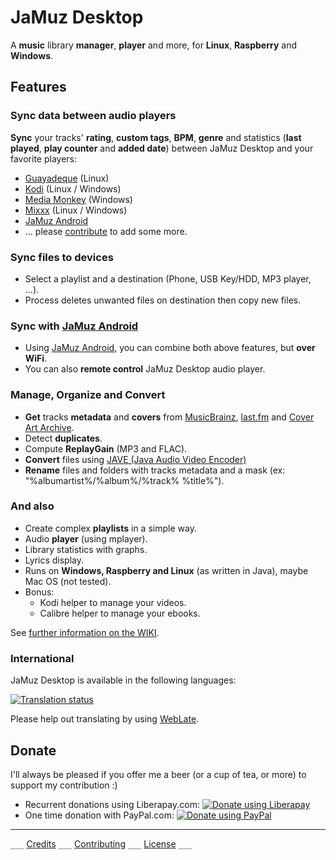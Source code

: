 # JaMuz Desktop

A **music** library **manager**, **player** and more, for **Linux**, **Raspberry** and **Windows**.

## Features

### Sync data between audio players

**Sync** your tracks' **rating**, **custom tags**, **BPM**, **genre** and statistics (**last played**, **play counter** and **added date**) between JaMuz Desktop and your favorite players:

* [Guayadeque](https://doc.ubuntu-fr.org/guayadeque) (Linux)
* [Kodi](https://kodi.tv/) (Linux / Windows)
* [Media Monkey](https://www.mediamonkey.com/) (Windows)
* [Mixxx](https://mixxx.org/) (Linux / Windows)
* [JaMuz Android](https://github.com/phramusca/JaMuz-Remote)
* ... please [contribute](CONTRIBUTING.md) to add some more.

### Sync files to devices

* Select a playlist and a destination (Phone, USB Key/HDD, MP3 player, ...).
* Process deletes unwanted files on destination then copy new files.

### Sync with [JaMuz Android](https://github.com/phramusca/JaMuz-Remote)

* Using [JaMuz Android](https://github.com/phramusca/JaMuz-Remote), you can combine both above features, but **over WiFi**.
* You can also **remote control** JaMuz Desktop audio player.

### Manage, Organize and Convert

* **Get** tracks **metadata** and **covers** from [MusicBrainz](https://musicbrainz.org/), [last.fm](https://www.last.fm/) and [Cover Art Archive](https://coverartarchive.org/).
* Detect **duplicates**.
* Compute **ReplayGain** (MP3 and FLAC).
* **Convert** files using [JAVE (Java Audio Video Encoder)](http://www.sauronsoftware.it/projects/jave/)
* **Rename** files and folders with tracks metadata and a mask (ex: "%albumartist%/%album%/%track% %title%").

### And also

* Create complex **playlists** in a simple way.
* Audio **player** (using mplayer).
* Library statistics with graphs.
* Lyrics display.
* Runs on **Windows, Raspberry and Linux** (as written in Java), maybe Mac OS (not tested).
* Bonus:
  * Kodi helper to manage your videos.
  * Calibre helper to manage your ebooks.
  
See [further information on the WIKI](https://github.com/phramusca/JaMuz/wiki).

### International

JaMuz Desktop is available in the following languages:

<a href="https://hosted.weblate.org/engage/jamuz/?utm_source=widget">
<img src="https://hosted.weblate.org/widgets/jamuz/-/translations/multi-auto.svg" alt="Translation status" />
</a>

Please help out translating by using [WebLate](https://hosted.weblate.org/engage/jamuz/).

## Donate

I'll always be pleased if you offer me a beer (or a cup of tea, or more) to support my contribution :)
* Recurrent donations using Liberapay.com: <a href="https://liberapay.com/phramusca/donate"><img alt="Donate using Liberapay" src="https://liberapay.com/assets/widgets/donate.svg"></a>
* One time donation with PayPal.com: <a href="https://paypal.me/RaphaelCamus"><img alt="Donate using PayPal" src="https://www.paypalobjects.com/en_US/i/btn/btn_donate_LG.gif"></a>

- - -

`___` [Credits](CREDITS.md) `___` [Contributing](CONTRIBUTING.md) `___` [License](LICENSE) `___`
